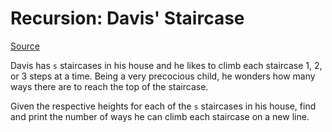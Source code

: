 # Recursion: Davis' Staircase

[Source](https://www.hackerrank.com/challenges/ctci-recursive-staircase)

Davis has `s` staircases in his house and he likes to climb each staircase 1, 2, or 3 steps at a time. Being a very precocious child, he wonders how many ways there are to reach the top of the staircase.

Given the respective heights for each of the `s` staircases in his house, find and print the number of ways he can climb each staircase on a new line.